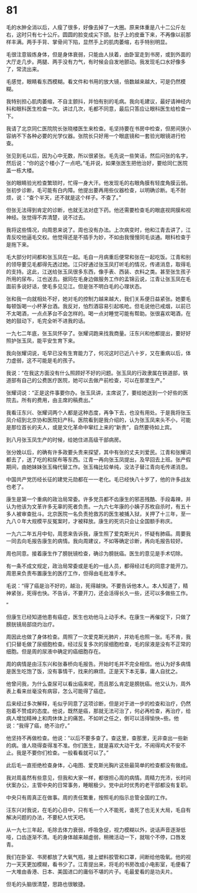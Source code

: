 # 81

毛的水肿全消以后，人瘦了很多，好像去掉了一大圈。原来体重是八十二公斤左右，这时只有七十公斤。圆圆的脸变成尖下颌。肚子上的皮垂下来，不再像以前那样丰满。两手手背、掌骨间下陷，显然手上的肌肉萎缩，右手特别明显。

毛很注意锻炼身体，但是身体衰弱，只能由人扶着，由卧室走到书房，或到外面的大厅走几步。两腿、两手没有力气，有时候会自发地颤动。我发现毛口水好像多了，常流出来。

毛感觉，眼睛看东西模糊。看文件和书用的放大镜，倍数越来越大，可是仍然模糊。

我特别担心肌肉萎缩，不自主颤抖，并怕有别的毛病。我向毛建议，最好请神经内科和眼科医生检查一次。讲过几次，毛都不同意，最后只答应让眼科医生给检查一下。

我请了北京同仁医院院长张晓楼医生来检查。毛坚持要在书房中检查，但房间狭小容纳不下各种必要的光学仪器。张院长只好用一个眼底镜和一套验光眼镜进行检查。

张见到毛以后，因为心中无数，所以很紧张。毛先说一些笑话，然后问张的名字，然后说：“你的这个楼小了一点吧。”毛并说，如果张医生把他治好，要给同仁医院盖一栋大楼。

张的眼睛验光检查繁琐时，忙得一身大汗。他发现毛的右眼角膜有轻度角膜云弱。张初步诊断，毛可能有白内障。他提出要再用些仪器检查，以明确诊断。毛不耐烦，说：“查个半天，还不就是这个样子。不查了。”

但张无法得到肯定的诊断，也就无法对症下药。他还需要检查毛的眼底视网膜和视神经。张觉得不弄清楚，说不过去。

我将这些情况，向周恩来说了。周也没有办法。上次病变时，他和江青去讲了，江青反咬他逼毛交权。他觉得还是不插手为妙，不如由我慢慢同毛谈通。眼科检查于是拖下来。

毛大部分时间都和张玉凤在一起。毛自一月病重后便常和张在一起吃饭。江青和别的领导要见毛都得先透过她。江只好通过张玉凤打听毛的情况，传递消息，取得毛的支持。这此，江送给张玉凤很多东西，像手表、西装、衣料之类。甚至张生孩子所用的尿布，江也送去。据同在毛身边做服务工作的孟锦云说，江青让张玉凤在毛面前多说好话，使毛多见见江。但是张不明白毛的心理状态。

张和我一向就相处不好，她对毛的控制力越来越大，我们关系便日益紧张。她要毛每顿饭喝一小杯茅台酒。我反对，怕烈酒容易引起咳呛。但毛说他已戒烟，以前已不太喝酒，一点点茅台不会怎样的。喝一点对睡觉可能有帮助。张很喜欢喝酒，在她的鼓动下，毛完全听不进我的话。

一九七二年底，张玉凤怀孕了。张耀词跑来找我商量。汪东兴和他都提出，要好好照护张玉凤，能平安生育下来。

我向张耀词说，毛早已没有生育能力了，何况这时已近八十岁，又在重病以后，体力虚弱，这不可能是毛的孩子。

我说：“在我这方面没有什么照顾好不好的问题。张玉凤的行政隶属在铁道部，铁道部有自己的公费医疗医院，她可以去做产前检查，可以在那里生产。”

张耀词说：“正是这件事要你办。张玉凤讲，主席说了，要给她送到一个好些的医院去。所有的费用，由主席的稿费出。”

我看汪东兴、张耀词两个人都是这种态度，再争下去，也没有用处。于是我将张玉凤介绍到北京协和医院妇产科。医院看到是我介绍的，认为张玉凤来头不小，可能是那位首长的夫人，或是文化革命中窜红上来的“新贵”，自然要待如上宾。

到八月张玉凤生产的时候，给她住进高级干部病房。

张分娩以后，的确有许多政要头贵来探望，其中有张的丈夫刘爱民。江青和张耀词都去了，送了吃的和尿布等东西。江青一再向张玉凤提出，及早回去上班。张产假期间，由她妹妹张玉梅代替工作。张玉梅比较单纯，没法子替江青向毛传递消息。

中国共产党历经长征的建党元勋都在一一老化。毛已经快八十岁了，他的许多战友也老了。

康生是第一个重病的政治局常委。许多党员都不齿康生的邪恶残酷、手段毒辣，并认为他该为文革许多无辜的死者负责。一九六七年康的小姨子苏枚自杀时，有五十多人被审查批斗。北京医院一名负责抢救苏的医生被捕入狱，关押了十三年，至一九八０年大规模平反冤案时，才被释放。康生的死讯只会让全国额手称庆。

一九六二年五月中旬，周恩来告诉我，康生照了爱克斯光片，怀疑有肺癌。周要我一同去向毛报告康生的病情。我向周建议，不如等确定诊断，再向毛报告较好。

周也同意。接着康生作了膀胱镜检查，确诊为膀胱癌。医生的意见是手术切除。

有一条不成文规定，政治局常委或是毛的一组人员，都得经过毛的同意才能开刀。周恩来负责布置康生的医疗工作，但得由毛批准手术。

毛说：“得了癌是治不好的，越治，死得越快。不要告诉他本人。本人知道了，精神紧张，死得也快。不告诉，不要开刀，还会活得长久一些，还可以多做些工作。

”

但康生已经知道他患有癌症，医生也劝他马上动手术。在康生一再催促下，只做了膀胱镜局部烧灼治疗。

周因此也做了身体检查。周照了一次爱克斯光肺片，并劝毛也照一张。毛不肯，我们只替毛做了尿细胞检查。经过反复多次的尿细胞检查，毛的尿液是没有不正常的细胞。但是周的尿液中确定的癌细胞存在。

周的病情是由汪东兴和张春桥向毛报告。开始时毛并不完全相信。他认为好多病情是医生吃饱了饭，没有事情干，找来的麻烦。正是天下本无事，庸人自扰之。

他曾问我，为什么查尿可以看出癌来呢，而且那么肯定是膀胱癌。他又认为，周外表上看来丝毫没有病容，怎么可能得了癌症。

后来经过多次解释，毛似乎同意了这项诊断，但是对于进一步的检查和治疗，仍然抱着不赞成的态度。他说，既然是癌，那就无法可治了，何必再检查，再治疗，给病人增加精神上和肉休体上的痛苦。不如听之任之，倒可以活得愉快~些。他说：“我得了癌，绝不治疗。”

他坚持不再做检查。他说：“以后不要多查了。查这里，查那里，无非查出一些新的病。谁人晓得查得准不准。你们医生，就是喜欢大动干戈，不闹得鸡犬不安不止。我是不要你们检查。一般看看就可以了。”

此后毛一直拒绝检查身体，心电图、爱克斯光胸片这些最简单的检查都没有做成。

我对周虽然有些意见，但我和大家一样，都很担心周的病情。周精力充沛，长时间伏案办公，主管中央的日常事务，睡眠极少。党中此时优秀的老干部都没有复职。

中央只有周真正在做事。周的责任繁重，按照毛的指示总管全国的工作。

汪东兴对我说，在毛的心目中，只有毛一个人不能死，谁死了也无关大局，毛自有解决问题的办法，不要杞人忧天吧。

从一九七三年起，毛除去体力衰弱，呼吸急促，视力模糊以外，说话声音逐渐低哑，口齿逐渐不清。毛的身体越来越虚弱，稍微活动一下，就喘个不停，口唇发青。

我们在卧室、书房都放了大氧气瓶，接上塑料胶管和口罩，间断给他吸氧。他的视力一天天更加模糊，看书少了。江青提出来，将毛的书房改成小电影室，毛便看了一大堆由香港、日本、美国进口的庸俗不堪的片子。毛最爱看的是功夫片。

但毛的头脑很清楚，思路也很敏捷。
